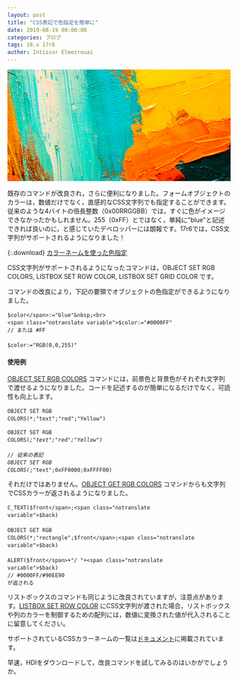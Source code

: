 ```yaml
---
layout: post
title: "CSS表記で色指定を簡単に"
date: 2019-08-19 00:00:00
categories: ブログ
tags: 18.x 17r6
author: Intissar Elmezrouai
---
```


![css-768x384](/images/blog/08/19/css-768x384.png)

既存のコマンドが改良され，さらに便利になりました。フォームオブジェクトのカラーは，数値だけでなく，直感的なCSS文字列でも指定することができます。従来のような4バイトの倍長整数（0x00RRGGBB）では，すぐに色がイメージできなかったかもしれません。255（0xFF）とではなく，単純に"blue"と記述できれば良いのに，と感じていたデベロッパーには朗報です。17r6では，CSS文字列がサポートされるようになりました！

{:.download}
[カラーネームを使った色指定](https://github.com/4D-JP/HDI/releases/download/17r6/HDI_CSS_colors.zip) 

CSS文字列がサポートされるようになったコマンドは，<span class="notranslate command">OBJECT SET RGB COLORS</span>, <span class="notranslate command">LISTBOX SET ROW COLOR</span>, <span class="notranslate command">LISTBOX SET GRID COLOR</span> です。

コマンドの改良により，下記の要領でオブジェクトの色指定ができるようになりました。

<code class="fourd"><span class="notranslate variable">$color</span>:="blue"&nbsp;<br>
<span class="notranslate variable">$color</span>:="#0000FF" <span class="notranslate comment">//&nbsp;または #FF</span><br>
<span class="notranslate variable">$color</span>:="RGB(0,0,255)"</code>

#### 使用例

<a href="https://doc.4d.com/4Dv17R6/4D/17-R6/OBJECT-SET-RGB-COLORS.301-4311385.ja.html"><span class="notranslate command">OBJECT SET RGB COLORS</span></a> コマンドには，前景色と背景色がそれぞれ文字列で渡せるようになりました。コードを記述するのが簡単になるだけでなく，可読性も向上します。

<code class="fourd"><span class="notranslate command">OBJECT SET RGB COLORS</span>(*;"text";"red";"Yellow") <br></code>



<code class="fourd"><span class="notranslate command">OBJECT SET RGB COLORS</span>(*;"text";"red";"Yellow")&nbsp;<br>
<span class="notranslate comment">//&nbsp;従来の表記 </span><span class="notranslate comment">OBJECT SET RGB COLORS(*;"text";0xFF0000;0xFFFF00)</span></code>

それだけではありません。<a href="https://doc.4d.com/4Dv17R6/4D/17-R6/OBJECT-GET-RGB-COLORS.301-4311417.ja.html"><span class="notranslate command">OBJECT GET RGB COLORS</span></a> コマンドからも文字列でCSSカラーが返されるようになりました。

<code class="fourd"><span class="notranslate command">C_TEXT</span>(<span class="notranslate variable">$front</span>;<span class="notranslate variable">$back</span>) <br>
<span class="notranslate command">OBJECT GET RGB COLORS</span>(*;"rectangle";<span class="notranslate variable">$front</span>;<span class="notranslate variable">$back</span>) <br>
<span class="notranslate command">ALERT</span>(<span class="notranslate variable">$front</span>+"/ "+<span class="notranslate variable">$back</span>) <span class="notranslate comment">//&nbsp;#0000FF/#90EE90 が返される</span></code>

リストボックスのコマンドも同じように改良されていますが，注意点があります。<a href="https://doc.4d.com/4Dv17R6/4D/17-R6/LISTBOX-SET-ROW-COLOR.301-4311148.en.html"><span class="notranslate command">LISTBOX SET ROW COLOR</span></a> にCSS文字列が渡された場合，リストボックスや列のカラーを制御するための配列には，数値に変換された値が代入されることに留意してください。

サポートされているCSSカラーネームの一覧は[ドキュメント](https://doc.4d.com/4Dv17R6/4D/17-R6/OBJECT-SET-RGB-COLORS.301-4311385.ja.html)に掲載されています。

早速，HDIをダウンロードして，改良コマンドを試してみるのはいかがでしょうか。
